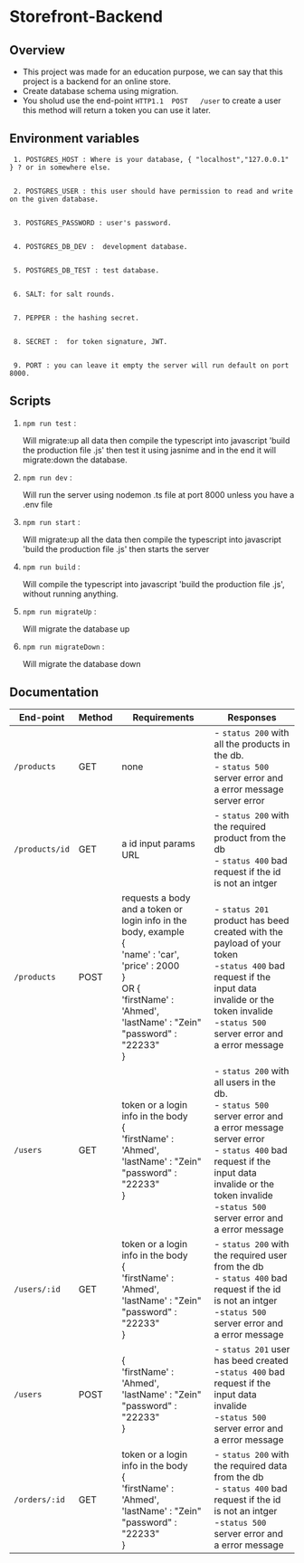 # Storefront-Backend

## Overview
 
- This project was made for an education purpose, we can say that this project is a backend for an online store.
- Create database schema using migration.
- You sholud use the end-point `HTTP1.1  POST   /user` to create a user this method will return a token you can use it later.
      
      
 ## Environment variables 
       
     1. POSTGRES_HOST : Where is your database, { "localhost","127.0.0.1" } ? or in somewhere else. 
     
     
     2. POSTGRES_USER : this user should have permission to read and write on the given database.
     
     
     3. POSTGRES_PASSWORD : user's password.
     
     
     4. POSTGRES_DB_DEV :  development database.
     
     
     5. POSTGRES_DB_TEST : test database.
     
     
     6. SALT: for salt rounds.
     
     
     7. PEPPER : the hashing secret.
     
     
     8. SECRET :  for token signature, JWT.
     
     
     9. PORT : you can leave it empty the server will run default on port 8000.
     
 ## Scripts
 
 1.  `npm run test` : 

       Will migrate:up all data  then compile the typescript into javascript 'build the production file .js' then test it using jasnime and in the end it will migrate:down the database.   

  2. `npm run dev` :   

        Will run the server using nodemon .ts file at port 8000 unless you have a .env file 
         
  3. `npm run start`  :
  
        Will migrate:up all the data then compile the typescript into javascript 'build the production file .js' then starts the server
   
  4. `npm run build` :
        
        Will compile the typescript into javascript 'build the production file .js', without running anything.
 
 5. `npm run migrateUp` : 
 
      Will migrate the database up
      
 6. `npm run migrateDown` : 
 
       Will migrate the database down
       
      
 ##  Documentation
 
  | End-point         | Method               | Requirements                   | Responses   
  | ------------------|----------------------|--------------------------------|----------------------------------------------|
  | `/products`       | GET                  |  none                        |- `status 200` with all the products in the db. <br /> -  `status 500` server error and a error message server error
  | `/products/id`    | GET                 | a id input params URL         |- `status 200` with the required product from the db <br /> - `status 400` bad request if the id is not an intger
  | `/products`       | POST                |  requests a body and a token or login info in the body, example <br /> {  <br /> 'name' : 'car', <br /> 'price' : 2000 <br /> } <br  /> OR {  <br /> 'firstName' : 'Ahmed', <br /> 'lastName' : "Zein" <br /> "password" : "22233" <br  /> } | - `status 201` product has beed created with the payload of your token <br />-`status 400` bad request if the input data invalide or the token invalide <br />-`status 500` server error and a error message
  | `/users`          | GET                  | token or a login info in the body <br  />  {  <br /> 'firstName' : 'Ahmed', <br /> 'lastName' : "Zein" <br /> "password" : "22233" <br  /> }                        | - `status 200` with all users in the db. <br />  -  `status 500` server error and a error message server error  <br />  - `status 400` bad request if the input data invalide or the token invalide <br />-`status 500` server error and a error message
  | `/users/:id`      | GET                   | token or a login info in the body <br  />  {  <br /> 'firstName' : 'Ahmed', <br /> 'lastName' : "Zein" <br /> "password" : "22233" <br  /> }                         | - `status 200` with the required user from the db <br /> - `status 400` bad request if the id is not an intger <br />-`status 500` server error and a error message
  | `/users`          | POST                  | {  <br /> 'firstName' : 'Ahmed', <br /> 'lastName' : "Zein" <br /> "password" : "22233" <br  />}                          |  - `status 201` user has beed created  <br />-`status 400` bad request if the input data invalide <br />-`status 500` server error and a error message
  | `/orders/:id`     | GET                  | token or a login info in the body <br  />  {  <br /> 'firstName' : 'Ahmed', <br /> 'lastName' : "Zein" <br /> "password" : "22233" <br  /> }  |  - `status 200` with the required data from the db <br /> - `status 400` bad request if the id is not an intger  <br />-`status 500` server error and a error message
 
  
 
